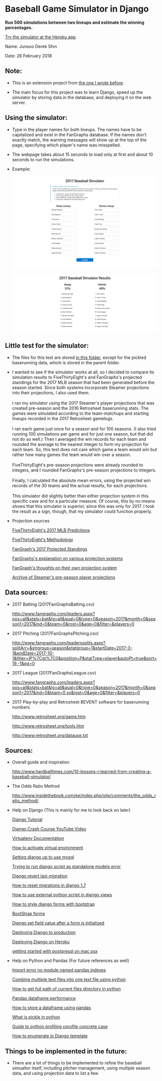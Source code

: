 # Baseball Game Simulator in Django

**Run 500 simulations between two lineups and estimate the winning percentages.**

[Try the simulator at the Heroku app](https://baseballsimulator.herokuapp.com).

Name: Junsoo Derek Shin

Date: 26 February 2018

## Note:

- This is an extension project from [the one I wrote before](https://github.com/junsooshin/baseballsimulator). 

- The main focus for this project was to learn Django, speed up the simulator
  by storing data in the database, and deploying it on the web server.

## Using the simulator:

- Type in the player names for both lineups. The names have to be capitalized and
  exist in the FanGraphs database. If the names don't exactly match, the warning
  messages will show up at the top of the page, specifying which player's name
  was misspelled.

- The webpage takes about 15 seconds to load only at first and about 10 seconds
  to run the simulations.

- Example:
<br><br>
![Main Page with the 2017 World Series Game 1 lineups](./screenshots/baseball_simulator_main_page.png "Main Page with the 2017 World Series Game 1 lineups")
<br><br>
![Results Page with the 2017 World Series Game 1 lineups](./screenshots/baseball_simulator_results_page.png "Results Page with the 2017 World Series Game 1 lineups")

## Little test for the simulator:

- The files for this test are stored [in this folder](https://github.com/junsooshin/baseballsimulator-django/tree/master/baseballsimulator/custom/steamer), except for
the pickled baserunning data, which is stored in the parent folder.

- I wanted to see if the simulator works at all, so I decided to compare its
  simulation results to FiveThirtyEight's and FanGraphs's projected standings
  for the 2017 MLB season that had been generated before the season started. 
  Since both systems incorporate Steamer projections into their projections, I 
  also used them.
  <br><br>
  I ran my simulator using the 2017 Steamer's player projections that was
  created pre-season and the 2016 Retrosheet baserunning stats. The games were
  simulated according to the team-matchups and starting lineups recorded in 
  the 2017 Retrosheet gamelogs.
  <br><br>
  I ran each game just once for a season and for 100 seasons. (I also tried
  running 100 simulations per game and for just one season, but that did not
  do so well.) Then I averaged the win records for each team and rounded the 
  average to the nearest integer to form my projection for each team. So, this
  test does not care which game a team would win but rather how many games the
  team would win over a season.
  <br><br>
  FiveThirtyEight's pre-season projections were already rounded to integers,
  and I rounded FanGraphs's pre-season projections to integers.
  <br><br>
  Finally, I calculated the absolute mean errors, using the projected win
  records of the 30 teams and the actual results, for each projections.
  <br><br>
  This simulator did slightly better than either projection system in this
  specific case and for a particular measure. Of course, this by no means shows
  that this simulator is superior, since this was only for 2017. I took the
  result as a sign, though, that my simulator could function properly.

- Projection sources

  [FiveThirtyEight's 2017 MLB Predictions](https://projects.fivethirtyeight.com/2017-mlb-predictions/)

  [FiveThirtyEight's Methodology](https://fivethirtyeight.com/features/how-our-2017-mlb-predictions-work/)

  [FanGraph's 2017 Projected Standings](https://www.fangraphs.com/standings/playoff-odds/fg/div?date=2017-04-01&dateDelta=&displayOption=)

  [FanGraphs's explanation on various projection systems](https://library.fangraphs.com/principles/projections/)

  [FanGraph's thoughts on their own projection system](https://blogs.fangraphs.com/lets-make-sure-were-honest-about-projections/)

  [Archive of Steamer's pre-season player projections](http://steamerprojections.com/blog/about-2/)

## Data sources:

- 2017 Batting (2017FanGraphsBatting.csv)
	
	<http://www.fangraphs.com/leaders.aspx?pos=all&stats=bat&lg=all&qual=0&type=0&season=2017&month=0&season1=2017&ind=0&team=0&rost=0&age=0&filter=&players=0>

- 2017 Pitching (2017FanGraphsPitching.csv)
	
	<http://www.fangraphs.com/leaderssplits.aspx?splitArr=&strgroup=season&statgroup=1&startDate=2017-3-1&endDate=2017-10-1&filter=IP%7Cgt%7C0&position=P&statType=player&autoPt=true&sort=19,-1&pg=0>

- 2017 League (2017FanGraphsLeague.csv)
	
	<http://www.fangraphs.com/leaders.aspx?pos=all&stats=bat&lg=all&qual=0&type=0&season=2017&month=0&season1=2017&ind=0&team=0,ss&rost=0&age=0&filter=&players=0>

- 2017 Play-by-play and Retrosheet BEVENT software for baserunning numbers
	
	<http://www.retrosheet.org/game.htm>

	<http://www.retrosheet.org/tools.htm>
	
	<http://www.retrosheet.org/datause.txt>

## Sources:

- Overall guide and inspiration

   <http://www.hardballtimes.com/10-lessons-i-learned-from-creating-a-baseball-simulator/>

- The Odds Ratio Method

   <http://www.insidethebook.com/ee/index.php/site/comments/the_odds_ratio_method/>

- Help on Django (This is mainly for me to look back on later)
	
   [Django Tutorial](https://docs.djangoproject.com/en/2.0/intro/tutorial01/)
   
   [Django Crash Course YouTube Video](https://www.youtube.com/watch?v=D6esTdOLXh4)
   
   [Virtualenv Documentation](https://virtualenv.pypa.io/en/stable/userguide/)
   
   [How to activate virtual environment](https://stackoverflow.com/questions/46896093/how-to-activate-virtual-environment-from-windows-10-command-prompt)
   
   [Setting django up to use mysql](https://stackoverflow.com/questions/19189813/setting-django-up-to-use-mysql)
   
   [Trying to run django script as standalone models error](https://stackoverflow.com/questions/34757353/trying-to-run-django-script-as-standalone-models-error)
   
   [Django revert last migration](https://stackoverflow.com/questions/32123477/django-revert-last-migration)
   
   [How to reset migrations in django 1.7](https://stackoverflow.com/questions/29253399/how-to-reset-migrations-in-django-1-7)
   
   [How to use external python script in django views](https://stackoverflow.com/questions/44759589/how-to-use-external-python-script-in-django-views)

   [How to style django forms with bootstrap](https://www.techinfected.net/2016/11/style-django-forms-with-bootstrap.html)
   
   [BootStrap forms](https://getbootstrap.com/docs/4.0/components/forms/#form-grid)
   
   [Django set field value after a form is initialized](https://stackoverflow.com/questions/813418/django-set-field-value-after-a-form-is-initialized)


   [Deploying Django to production](https://developer.mozilla.org/en-US/docs/Learn/Server-side/Django/Deployment)
   
   [Deploying Django on Heroku](https://devcenter.heroku.com/articles/django-app-configuration)
   
   [getting started with postgresql on mac osx](https://www.codementor.io/engineerapart/getting-started-with-postgresql-on-mac-osx-are8jcopb)


- Help on Python and Pandas (For future references as well)
   
   [Import error no module named pandas indexes](https://stackoverflow.com/questions/37371451/importerror-no-module-named-pandas-indexes)
   
   [Combine multiple text files into one text file using python](https://stackoverflow.com/questions/17749058/combine-multiple-text-files-into-one-text-file-using-python)
   
   [How to get full path of current files directory in python](https://stackoverflow.com/questions/3430372/how-to-get-full-path-of-current-files-directory-in-python)
   
   [Pandas dataframe performance](https://stackoverflow.com/questions/22084338/pandas-dataframe-performance)
   
   [How to store a dataframe using pandas](https://stackoverflow.com/questions/17098654/how-to-store-a-dataframe-using-pandas)
   
   [What is pickle in python](https://pythontips.com/2013/08/02/what-is-pickle-in-python/)
   
   [Guide to python profiling cprofile concrete case](https://julien.danjou.info/guide-to-python-profiling-cprofile-concrete-case-carbonara/)

   [How to enumerate in Django template](https://stackoverflow.com/questions/5013367/how-to-run-this-code-in-django-template)

## Things to be implemented in the future:

- There are a lot of things to be implemented to refine the baseball simualtor
  itself, including pitcher management, using multiple season data, and using
  projection data to list a few.
